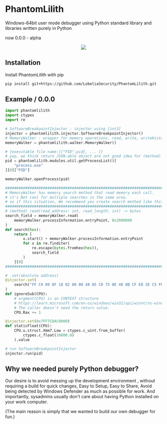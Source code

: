 # PhantomLilith

Windows-64bit user mode debugger using Python standard library and libraries written purely in Python

now 0.0.0 - alpha

<div align="center">

![](https://user-images.githubusercontent.com/31212444/206206394-0ac5fe00-369d-442c-8824-6b214c62d0aa.png)

</div>

## Installation

Install PhantomLilith with pip

```bash
pip install git+https://github.com/LobeliaSecurity/PhantomLilith.git
```

## Example / 0.0.0

```python
import phantomlilith
import ctypes
import re

# SoftwareBreakpointInjector : injector using [int3]
injector = phantomlilith.injector.SoftwareBreakpointInjector()
# MemoryWalker : wrapper for memory operations. read, write, writeHistory, undo all changes
memoryWalker = phantomlilith.walker.MemoryWalker()

# {executable file name:[{"PID":pid}, ... ]}
# yup, we think return JSON-able object are not good idea for (method) getProcessList...
pid = phantomlilith.modules.util.getProcessList()[
    "process.exe"
][0]["PID"]

memoryWalker.openProcess(pid)

########################################################################
# MemoryWalker has memory search method that read memory each call.
# it's Not cool for multiple searches in the same area.
# so if this situation, We recommend you create search method like this.
########################################################################
# (method) read(read_address: int, read_length: int) -> bytes
search_field = memoryWalker.read(
    memoryWalker.processInformation.entryPoint, 0x2000000
)
def search(hex):
    return [
        x.start() + memoryWalker.processInformation.entryPoint
        for x in re.finditer(
            re.escape(bytes.fromhex(hex)),
            search_field
        )
    ][0]
########################################################################

# .set(absolute address)
@injector.set(
    search("FF C9 89 8F 18 02 00 00 48 85 C0 75 0E 48 8B CF E8 2E C5 F6 01")
)
def ignoreSub(CPU):
    # argment(CPU) is an CONTEXT structure
    # https://learn.microsoft.com/en-us/windows/win32/api/winnt/ns-winnt-context
    # The caller doesn't need the return value.
    CPU.Rax += 1

@injector.set(0x7FF7CDAC0000)
def staticFloat(CPU):
    CPU.u.struct.Xmm7.Low = ctypes.c_uint.from_buffer(
        ctypes.c_float(10000.0)
    ).value

# run SoftwareBreakpointInjector
injector.run(pid)

```

## Why we needed purely Python debugger?

Our desire is to avoid messing up the development environment , without requiring a build for quick changes, Easy to Setup, Easy to Share, Avoid being detected by Windows Defender as much as possible for work.
And importantly, sysadmins usually don't care about having Python installed on your work computer.

(The main reason is simply that we wanted to build our own debugger for fun.)
